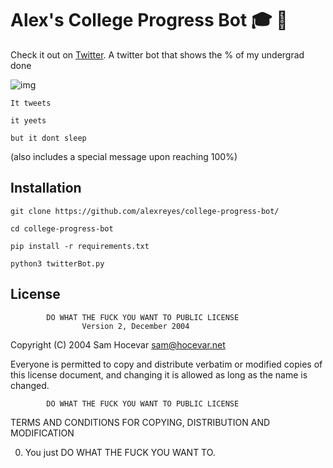 # Alex's College Progress Bot 🎓 🤖

Check it out on [Twitter](https://twitter.com/progresbot). A twitter bot that shows the % of my undergrad done

![img](https://i.imgur.com/ArL7QTF.png)

```
It tweets 

it yeets 

but it dont sleep 
```

(also includes a special message upon reaching 100%)

## Installation

```
git clone https://github.com/alexreyes/college-progress-bot/

cd college-progress-bot

pip install -r requirements.txt

python3 twitterBot.py
```

## License
            DO WHAT THE FUCK YOU WANT TO PUBLIC LICENSE
                    Version 2, December 2004

 Copyright (C) 2004 Sam Hocevar <sam@hocevar.net>

 Everyone is permitted to copy and distribute verbatim or modified
 copies of this license document, and changing it is allowed as long
 as the name is changed.

            DO WHAT THE FUCK YOU WANT TO PUBLIC LICENSE
   TERMS AND CONDITIONS FOR COPYING, DISTRIBUTION AND MODIFICATION

  0. You just DO WHAT THE FUCK YOU WANT TO.
